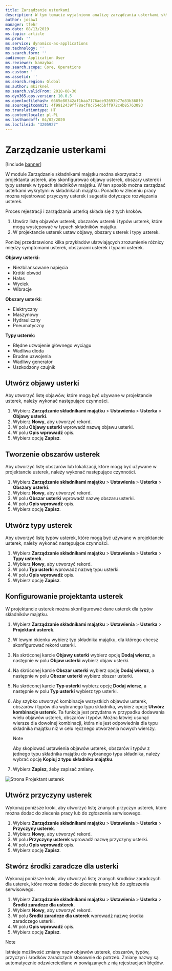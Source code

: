```yaml
---
title: Zarządzanie usterkami
description: W tym temacie wyjaśniono analizę zarządzania usterkami składników majątku w module Zarządzanie składnikami majątku.
author: josaw1
manager: tfehr
ms.date: 08/13/2019
ms.topic: article
ms.prod: ''
ms.service: dynamics-ax-applications
ms.technology: ''
ms.search.form: ''
audience: Application User
ms.reviewer: kamaybac
ms.search.scope: Core, Operations
ms.custom: ''
ms.assetid: ''
ms.search.region: Global
ms.author: mkirknel
ms.search.validFrom: 2018-08-30
ms.dyn365.ops.version: 10.0.5
ms.openlocfilehash: 6665e80342af1baa7176aee92693b77e83b368f0
ms.sourcegitcommit: 4f9912439ff78acf0c754d5bff972c4b85763093
ms.translationtype: HT
ms.contentlocale: pl-PL
ms.lasthandoff: 04/02/2020
ms.locfileid: "3205927"
---
```

# <a name="fault-management"></a>Zarządzanie usterkami

[!include [banner](../../includes/banner.md)]

 

W module Zarządzanie składnikami majątku można skorzystać z projektanta usterek, aby skonfigurować objawy usterek, obszary usterek i typy usterek w typach składników majątku. W ten sposób można zarządzać usterkami wykrytymi w składnikach majątku. Ponadto w zleceniu pracy można rejestrować przyczyny usterek i sugestie dotyczące rozwiązania usterek.

Proces rejestracji i zarządzania usterką składa się z tych kroków.

1. Utwórz listę objawów usterek, obszarów usterek i typów usterek, które mogą występować w typach składników majątku.
2. W projektancie usterek ustaw objawy, obszary usterek i typy usterek.

Poniżej przedstawiono kilka przykładów ułatwiających zrozumienie różnicy między symptomami usterek, obszarami usterek i typami usterek.

**Objawy usterki:**

- Niezbilansowane napięcia
- Krótki obwód
- Hałas
- Wyciek
- Wibracje

**Obszary usterki:**

- Elektryczny
- Maszynowy
- Hydrauliczny
- Pneumatyczny

**Typy usterek:**

- Błędne uzwojenie głównego wyciągu
- Wadliwa dioda
- Brudne uzwojenia
- Wadliwy generator
- Uszkodzony czujnik

## <a name="create-fault-symptoms"></a>Utwórz objawy usterki

Aby utworzyć listę objawów, które mogą być używane w projektancie usterek, należy wykonać następujące czynności.

1. Wybierz **Zarządzanie składnikami majątku** \> **Ustawienia** \> **Usterka** \> **Objawy usterki**.
2. Wybierz **Nowy**, aby utworzyć rekord.
3. W polu **Objawy usterki** wprowadź nazwę objawu usterki.
4. W polu **Opis wprowadź** opis.
5. Wybierz opcję **Zapisz**.

## <a name="create-fault-areas"></a>Tworzenie obszarów usterek

Aby utworzyć listę obszarów lub lokalizacji, które mogą być używane w projektancie usterek, należy wykonać następujące czynności.

1. Wybierz **Zarządzanie składnikami majątku** \> **Ustawienia** \> **Usterka** \> **Obszary usterki**.
2. Wybierz **Nowy**, aby utworzyć rekord.
3. W polu **Obszar usterki** wprowadź nazwę obszaru usterki.
4. W polu **Opis wprowadź** opis.
5. Wybierz opcję **Zapisz**.

## <a name="create-fault-types"></a>Utwórz typy usterek

Aby utworzyć listę typów usterek, które mogą być używane w projektancie usterek, należy wykonać następujące czynności.

1. Wybierz **Zarządzanie składnikami majątku** \> **Ustawienia** \> **Usterka** \> **Typy usterek**.
2. Wybierz **Nowy**, aby utworzyć rekord.
3. W polu **Typ usterki** wprowadź nazwę typu usterki.
4. W polu **Opis wprowadź** opis.
5. Wybierz opcję **Zapisz**.

## <a name="set-up-the-fault-designer"></a>Konfigurowanie projektanta usterek

W projektancie usterek można skonfigurować dane usterek dla typów składników majątku.

1. Wybierz **Zarządzanie składnikami majątku** \> **Ustawienia** \> **Usterka** \> **Projektant usterek**.
2. W lewym okienku wybierz typ składnika majątku, dla którego chcesz skonfigurować rekord usterki.
3. Na skróconej karcie **Objawy usterki** wybierz opcję **Dodaj wiersz**, a następnie w polu **Objaw usterki** wybierz objaw usterki.
4. Na skróconej karcie **Obszar usterki** wybierz opcję **Dodaj wiersz**, a następnie w polu **Obszar usterki** wybierz obszar usterki.
5. Na skróconej karcie **Typ usterki** wybierz opcję **Dodaj wiersz**, a następnie w polu **Typ usterki** wybierz typ usterki.
6. Aby szybko utworzyć kombinacje wszystkich objawów usterek, obszarów i typów dla wybranego typu składnika, wybierz opcję **Utwórz kombinacje usterek**. Ta funkcja jest przydatna w przypadku dodawania wielu objawów usterek, obszarów i typów. Można łatwiej usunąć wiersze dla dowolnej kombinacji, która nie jest odpowiednia dla typu składnika majątku niż w celu ręcznego utworzenia nowych wierszy.

    > [!NOTE]
    > Aby skopiować ustawienia objawów usterek, obszarów i typów z jednego typu składnika majątku do wybranego typu składnika, należy wybrać opcję **Kopiuj z typu składnika majątku**.

7. Wybierz **Zapisz**, żeby zapisać zmiany.

![Strona Projektant usterek](media/21-setup-for-work-orders.png)

## <a name="create-fault-causes"></a>Utwórz przyczyny usterek

Wykonaj poniższe kroki, aby utworzyć listę znanych przyczyn usterek, które można dodać do zlecenia pracy lub do zgłoszenia serwisowego.

1. Wybierz **Zarządzanie składnikami majątku** \> **Ustawienia** \> **Usterka** \> **Przyczyny usterek**.
2. Wybierz **Nowy**, aby utworzyć rekord.
3. W polu **Przyczyny usterek** wprowadź nazwę przyczyny usterki.
4. W polu **Opis wprowadź** opis.
5. Wybierz opcję **Zapisz**.

## <a name="create-fault-remedies"></a>Stwórz środki zaradcze dla usterki

Wykonaj poniższe kroki, aby utworzyć listę znanych środków zaradczych dla usterek, które można dodać do zlecenia pracy lub do zgłoszenia serwisowego.

1. Wybierz **Zarządzanie składnikami majątku** \> **Ustawienia** \> **Usterka** \> **Środki zaradcze dla usterek**.
2. Wybierz **Nowy**, aby utworzyć rekord.
3. W polu **Środki zaradcze dla usterek** wprowadź nazwę środka zaradczego usterki.
4. W polu **Opis wprowadź** opis.
5. Wybierz opcję **Zapisz**.

> [!NOTE]
> Istnieje możliwość zmiany nazw objawów usterek, obszarów, typów, przyczyn i środków zaradczych stosownie do potrzeb. Zmiany nazwy są automatycznie odzwierciedlane w powiązanych z nią rejestracjach błędów.

